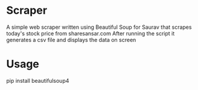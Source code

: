 # Scraper
A simple web scraper written using Beautiful Soup for Saurav that scrapes today's stock price from sharesansar.com
After running the script it generates a csv file and displays the data on screen
# Usage
pip install beautifulsoup4
